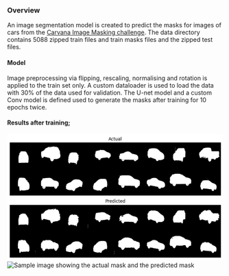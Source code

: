 ### Overview

An image segmentation model is created to predict the masks for images of cars from the [Carvana Image Masking challenge](https://www.kaggle.com/competitions/carvana-image-masking-challenge/overview). The data directory contains 5088 zipped train files and train masks files and the zipped test files.


#### Model
Image preprocessing via flipping, rescaling, normalising and rotation  is applied to the train set only. A custom dataloader is used to load the data with 30% of the data used for validation. The U-net model and a custom Conv model is defined used to generate the masks after training for 10 epochs twice.


#### Results after training;
<picture>
 <source media="(prefers-color-scheme: dark)" srcset="output.png">
 <source media="(prefers-color-scheme: light)" srcset="output.png">
 <img alt="Sample image showing the actual mask and the predicted mask" src="output.png">
</picture>


<picture>
 <source media="(prefers-color-scheme: dark)" srcset="output_2.png">
 <source media="(prefers-color-scheme: light)" srcset="output_2.png">
 <img alt="Sample image showing the actual mask and the predicted mask" src="1output.png">
</picture>
